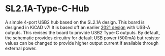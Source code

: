 # SL2.1A-Type-C-Hub
A simple 4-port USB2 hub based on the SL2.1A design.
This board is designed in KiCAD v7! It is based off an earlier [2021 design](https://github.com/Hugoyhu/Hack-Club-Zephyr-USB-Hub) with USB-A outputs. This revises the board to provide USB2 Type-C outputs. By default, the schematic provides circuitry for default USB power (500mA) but resistor values can be changed to provide higher output current if available through external power. 
